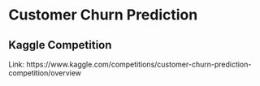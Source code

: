 <h1>Customer Churn Prediction</h1>
<h2>Kaggle Competition</h2>
Link: https://www.kaggle.com/competitions/customer-churn-prediction-competition/overview
